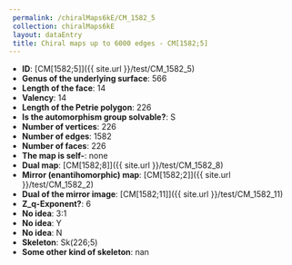 ```yaml
--- 
 permalink: /chiralMaps6kE/CM_1582_5 
 collection: chiralMaps6kE
 layout: dataEntry
 title: Chiral maps up to 6000 edges - CM[1582;5]
---
```


- **ID**: [CM[1582;5]]({{ site.url }}/test/CM_1582_5)
- **Genus of the underlying surface**: 566
- **Length of the face**: 14
- **Valency**: 14
- **Length of the Petrie polygon**: 226
- **Is the automorphism group solvable?**: S
- **Number of vertices**: 226
- **Number of edges**: 1582
- **Number of faces**: 226
- **The map is self-**: none
- **Dual map**: [CM[1582;8]]({{ site.url }}/test/CM_1582_8)
- **Mirror (enantihomorphic) map**: [CM[1582;2]]({{ site.url }}/test/CM_1582_2)
- **Dual of the mirror image**: [CM[1582;11]]({{ site.url }}/test/CM_1582_11)
- **Z_q-Exponent?**: 6
- **No idea**:  3:1
- **No idea**: Y
- **No idea**: N
- **Skeleton**: Sk(226;5)
- **Some other kind of skeleton**: nan
